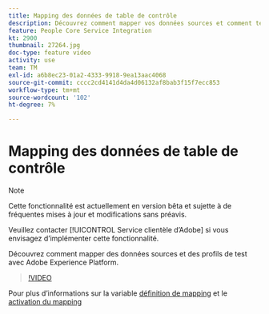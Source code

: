 ```yaml
---
title: Mapping des données de table de contrôle
description: Découvrez comment mapper vos données sources et comment tester les profils avec Adobe Experience Platform (AEP)
feature: People Core Service Integration
kt: 2900
thumbnail: 27264.jpg
doc-type: feature video
activity: use
team: TM
exl-id: a6b8ec23-01a2-4333-9918-9ea13aac4068
source-git-commit: cccc2cd4141d4da4d06132af8bab3f15f7ecc853
workflow-type: tm+mt
source-wordcount: '102'
ht-degree: 7%

---
```


# Mapping des données de table de contrôle

>[!NOTE]
>
>Cette fonctionnalité est actuellement en version bêta et sujette à de fréquentes mises à jour et modifications sans préavis.
>
>Veuillez contacter [!UICONTROL Service clientèle d’Adobe] si vous envisagez d’implémenter cette fonctionnalité.

Découvrez comment mapper des données sources et des profils de test avec Adobe Experience Platform.

>[!VIDEO](https://video.tv.adobe.com/v/27264?quality=12)

Pour plus d’informations sur la variable [définition de mapping](https://experienceleague.adobe.com/docs/campaign-standard/using/integrating-with-adobe-cloud/adobe-experience-platform/data-connector/aep-mapping-definition.html) et le [activation du mapping](https://experienceleague.adobe.com/docs/campaign-standard/using/integrating-with-adobe-cloud/adobe-experience-platform/data-connector/aep-mapping-activation.html)
